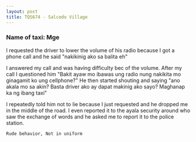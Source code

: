```yaml
---
layout: post
title: TQS674 - Salcedo Village 
---
```


### Name of taxi: Mge

I requested the driver to lower the volume of his radio because I got a phone call and he said "nakikinig ako sa balita eh" 

I answered my call and was having difficulty bec of the volume. After my call I questioned him "Bakit ayaw mo ibawas ung radio nung nakikita mo ginagamit ko ung cellphone?" He then started shouting and saying "ano akala mo sa akin? Basta driver ako ay dapat makinig ako sayo? Maghanap ka ng ibang taxi" 

I repeatedly told him not to lie because I just requested and he dropped me in the middle of the road. I even reported it to the ayala security around who saw the exchange of words and he asked me to report it to the police station.

```Rude behavior, Not in uniform```

